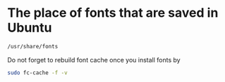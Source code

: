# The place of fonts that are saved in Ubuntu
```sh
/usr/share/fonts
```
Do not forget to rebuild font cache once you install fonts by
```sh
sudo fc-cache -f -v
```
